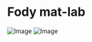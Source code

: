 # Fody mat-lab

![Image](https://raw.githubusercontent.com/pythonbrad/matlab/master/a.png)
![Image](https://raw.githubusercontent.com/pythonbrad/matlab/master/b.png)